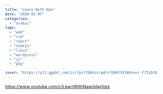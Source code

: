 ```yaml
---
title: "Learn With Naw"
date: "2020-01-07"
categories:
  - "arabic"
tags:
  - "web"
  - "vim"
  - "react"
  - "nodejs"
  - "linux"
  - "wordpress"
  - "js"
  - "php"

cover: "https://yt3.ggpht.com/icr7pst7OmhzsrqqYv7OAMrYX2W4unur-F7TyDJQ-PDzcr00d7Lxnp1qBAfELLTdquEh67IGoQ=s88-c-k-c0x00ffffff-no-rj"
---
```


https://www.youtube.com/c/LearnWithNaw/playlists
